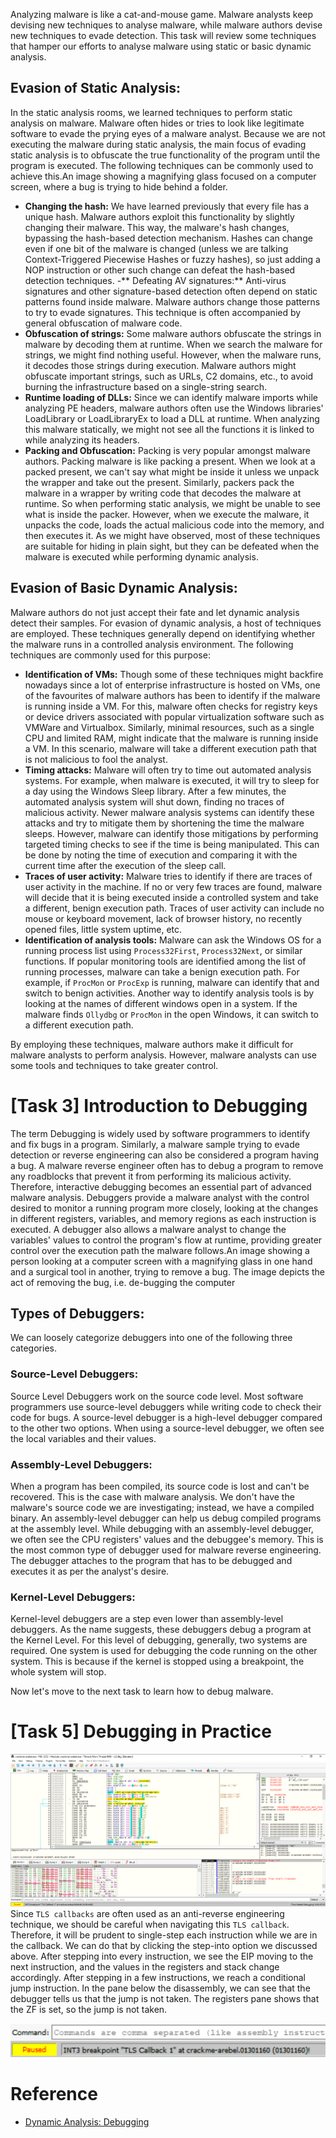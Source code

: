 Analyzing malware is like a cat-and-mouse game. Malware analysts keep devising new techniques to analyse malware, while malware authors devise new techniques to evade detection. This task will review some techniques that hamper our efforts to analyse malware using static or basic dynamic analysis.

## Evasion of Static Analysis:
In the static analysis rooms, we learned techniques to perform static analysis on malware. Malware often hides or tries to look like legitimate software to evade the prying eyes of a malware analyst. Because we are not executing the malware during static analysis, the main focus of evading static analysis is to obfuscate the true functionality of the program until the program is executed. The following techniques can be commonly used to achieve this.An image showing a magnifying glass focused on a  computer screen, where a bug is trying to hide behind a folder.

- **Changing the hash:** We have learned previously that every file has a unique hash. Malware authors exploit this functionality by slightly changing their malware. This way, the malware's hash changes, bypassing the hash-based detection mechanism. Hashes can change even if one bit of the malware is changed (unless we are talking Context-Triggered Piecewise Hashes or fuzzy hashes), so just adding a NOP instruction or other such change can defeat the hash-based detection techniques.
-** Defeating AV signatures:** Anti-virus signatures and other signature-based detection often depend on static patterns found inside malware. Malware authors change those patterns to try to evade signatures. This technique is often accompanied by general obfuscation of malware code.
- **Obfuscation of strings:** Some malware authors obfuscate the strings in malware by decoding them at runtime. When we search the malware for strings, we might find nothing useful. However, when the malware runs, it decodes those strings during execution. Malware authors might obfuscate important strings, such as URLs, C2 domains, etc., to avoid burning the infrastructure based on a single-string search.
- **Runtime loading of DLLs:** Since we can identify malware imports while analyzing PE headers, malware authors often use the Windows libraries' LoadLibrary or LoadLibraryEx to load a DLL at runtime. When analyzing this malware statically, we might not see all the functions it is linked to while analyzing its headers.
- **Packing and Obfuscation:** Packing is very popular amongst malware authors. Packing malware is like packing a present. When we look at a packed present, we can't say what might be inside it unless we unpack the wrapper and take out the present. Similarly, packers pack the malware in a wrapper by writing code that decodes the malware at runtime. So when performing static analysis, we might be unable to see what is inside the packer. However, when we execute the malware, it unpacks the code, loads the actual malicious code into the memory, and then executes it. 
As we might have observed, most of these techniques are suitable for hiding in plain sight, but they can be defeated when the malware is executed while performing dynamic analysis.


## Evasion of Basic Dynamic Analysis:
Malware authors do not just accept their fate and let dynamic analysis detect their samples. For evasion of dynamic analysis, a host of techniques are employed. These techniques generally depend on identifying whether the malware runs in a controlled analysis environment. The following techniques are commonly used for this purpose:

- **Identification of VMs:** Though some of these techniques might backfire nowadays since a lot of enterprise infrastructure is hosted on VMs, one of the favourites of malware authors has been to identify if the malware is running inside a VM. For this, malware often checks for registry keys or device drivers associated with popular virtualization software such as VMWare and Virtualbox. Similarly, minimal resources, such as a single CPU and limited RAM, might indicate that the malware is running inside a VM. In this scenario, malware will take a different execution path that is not malicious to fool the analyst.
- **Timing attacks:** Malware will often try to time out automated analysis systems. For example, when malware is executed, it will try to sleep for a day using the Windows Sleep library. After a few minutes, the automated analysis system will shut down, finding no traces of malicious activity. Newer malware analysis systems can identify these attacks and try to mitigate them by shortening the time the malware sleeps. However, malware can identify those mitigations by performing targeted timing checks to see if the time is being manipulated. This can be done by noting the time of execution and comparing it with the current time after the execution of the sleep call. 
- **Traces of user activity:** Malware tries to identify if there are traces of user activity in the machine. If no or very few traces are found, malware will decide that it is being executed inside a controlled system and take a different, benign execution path. Traces of user activity can include no mouse or keyboard movement, lack of browser history, no recently opened files, little system uptime, etc. 
- **Identification of analysis tools:** Malware can ask the Windows OS for a running process list using `Process32First`, `Process32Next`, or similar functions. If popular monitoring tools are identified among the list of running processes, malware can take a benign execution path. For example, if `ProcMon` or `ProcExp` is running, malware can identify that and switch to benign activities. Another way to identify analysis tools is by looking at the names of different windows open in a system. If the malware finds `Ollydbg` or `ProcMon` in the open Windows, it can switch to a different execution path.

By employing these techniques, malware authors make it difficult for malware analysts to perform analysis. However, malware analysts can use some tools and techniques to take greater control.

# [Task 3] Introduction to Debugging
The term Debugging is widely used by software programmers to identify and fix bugs in a program. Similarly, a malware sample trying to evade detection or reverse engineering can also be considered a program having a bug. A malware reverse engineer often has to debug a program to remove any roadblocks that prevent it from performing its malicious activity. Therefore, interactive debugging becomes an essential part of advanced malware analysis. Debuggers provide a malware analyst with the control desired to monitor a running program more closely, looking at the changes in different registers, variables, and memory regions as each instruction is executed. A debugger also allows a malware analyst to change the variables' values to control the program's flow at runtime, providing greater control over the execution path the malware follows.An image showing a person looking at a computer screen with a magnifying glass in one hand and a surgical tool in another, trying to remove a bug. The image depicts the act of removing the bug, i.e. de-bugging the computer

## Types of Debuggers:
We can loosely categorize debuggers into one of the following three categories.

### Source-Level Debuggers:
Source Level Debuggers work on the source code level. Most software programmers use source-level debuggers while writing code to check their code for bugs. A source-level debugger is a high-level debugger compared to the other two options. When using a source-level debugger, we often see the local variables and their values.

### Assembly-Level Debuggers:
When a program has been compiled, its source code is lost and can't be recovered. This is the case with malware analysis. We don't have the malware's source code we are investigating; instead, we have a compiled binary. An assembly-level debugger can help us debug compiled programs at the assembly level. While debugging with an assembly-level debugger, we often see the CPU registers' values and the debuggee's memory. This is the most common type of debugger used for malware reverse engineering. The debugger attaches to the program that has to be debugged and executes it as per the analyst's desire.

### Kernel-Level Debuggers:
Kernel-level debuggers are a step even lower than assembly-level debuggers. As the name suggests, these debuggers debug a program at the Kernel Level. For this level of debugging, generally, two systems are required. One system is used for debugging the code running on the other system. This is because if the kernel is stopped using a breakpoint, the whole system will stop.

Now let's move to the next task to learn how to debug malware.

# [Task 5] Debugging in Practice
![](./screenshots/01.png) <br>
Since `TLS callbacks` are often used as an anti-reverse engineering technique, we should be careful when navigating this `TLS callback`. Therefore, it will be prudent to single-step each instruction while we are in the callback.  We can do that by clicking the step-into option we discussed above. After stepping into every instruction, we see the EIP moving to the next instruction, and the values in the registers and stack change accordingly. After stepping in a few instructions, we reach a conditional jump instruction. In the pane below the disassembly, we can see that the debugger tells us that the jump is not taken. The registers pane shows that the ZF is set, so the jump is not taken. 

![](./screenshots/02.png) <br>




# Reference
- [Dynamic Analysis: Debugging](https://tryhackme.com/r/room/advanceddynamicanalysis)

